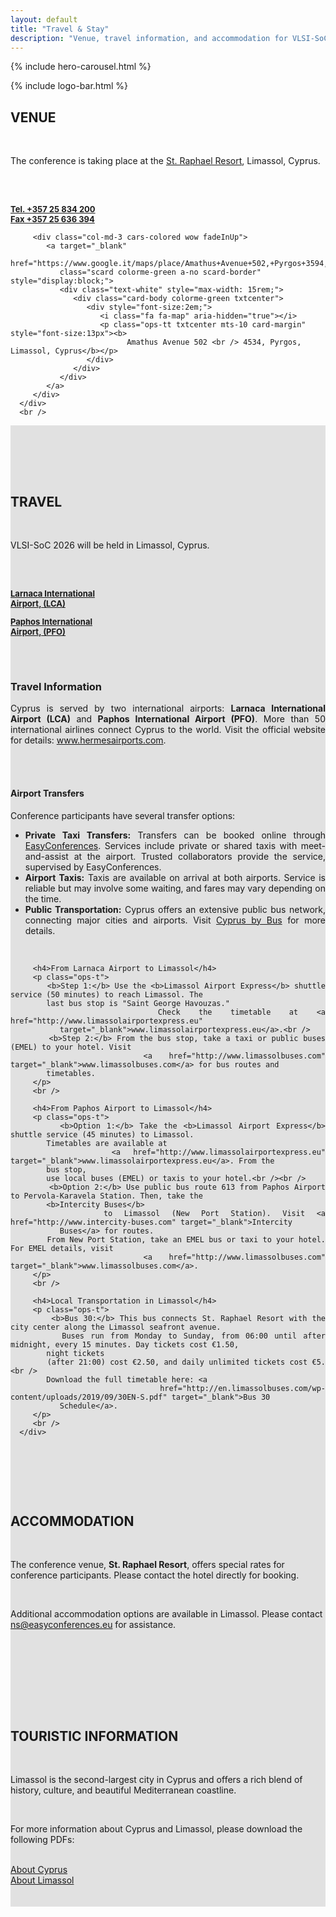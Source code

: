 ```yaml
---
layout: default
title: "Travel & Stay"
description: "Venue, travel information, and accommodation for VLSI-SoC 2026"
---
```


{% include hero-carousel.html %}

<!-- QUICK LOGO -->
{% include logo-bar.html %}
<!-- END QUICK LOGO -->

<!-- MAIN CONTENT -->
<div class="container" id="venue">
   <div class="justify-content-center txtcenter">
      <h2 class="ops-tt txtcenter mts-10">VENUE</h2>
      <br />
      <p class="ops-t txtcenter same-line"> The conference is taking place at the <a style="a-no ops-t" target="_blank"
            href="https://www.straphael.com/">St. Raphael Resort</a>, Limassol, Cyprus.</p>
      <br /><br />
      <div class="row col-md-12 justify-content-center">
         <div class="col-md-3 cars-colored wow fadeInUp">
            <a href="tel:+35725834200" class=" scard colorme-azure a-no scard-border" style="display:block;">
               <div class="text-white" style="max-width: 15rem;">
                  <div class="card-body colorme-azure txtcenter">
                     <div style="font-size:2em;">
                        <i class="fa fa-phone" aria-hidden="true"></i>
                        <p class="ops-tt txtcenter mts-10 card-margin" style="font-size:13px"><b>Tel. +357 25 834 200
                              <br />Fax +357 25 636 394</b></p>
                     </div>
                  </div>
               </div>
            </a>
         </div>

         <div class="col-md-3 cars-colored wow fadeInUp">
            <a target="_blank"
               href="https://www.google.it/maps/place/Amathus+Avenue+502,+Pyrgos+3594,+Cyprus/@34.7107187,33.1643998,17z/data=!3m1!4b1!4m6!3m5!1s0x14e0cbd5111f5a93:0x7b17cdaed7230d46!8m2!3d34.7107187!4d33.1669747!16s%2Fg%2F11m_jp30lg"
               class="scard colorme-green a-no scard-border" style="display:block;">
               <div class="text-white" style="max-width: 15rem;">
                  <div class="card-body colorme-green txtcenter">
                     <div style="font-size:2em;">
                        <i class="fa fa-map" aria-hidden="true"></i>
                        <p class="ops-tt txtcenter mts-10 card-margin" style="font-size:13px"><b>
                              Amathus Avenue 502 <br /> 4534, Pyrgos, Limassol, Cyprus</b></p>
                     </div>
                  </div>
               </div>
            </a>
         </div>
      </div>
      <br />
   </div>
</div>

<div class="bxshadow-top" style="background-color:#e1e1e1" id="travel">
   <div class="container" style="padding-top:80px">
      <div class="justify-content-center txtcenter">
         <h2 class="ops-tt txtcenter">TRAVEL</h2>
         <br />
         <p class="ops-t txtcenter same-line">VLSI-SoC 2026 will be held in Limassol, Cyprus.</p>
         <br /> <br />
         <div class="row col-md-12 justify-content-center">
            <div class="col-md-3 cars-colored wow fadeInUp">
               <a target="_blank"
                  href="https://www.google.com/maps/place/Larnaka+International+Airport/@34.8714923,33.6050985,17z"
                  class="scard colorme-green a-no scard-border" style="display:block;">
                  <div class="text-white" style="max-width: 15rem;">
                     <div class="card-body colorme-green txtcenter">
                        <div style="font-size:2em;">
                           <i class="fa fa-plane" aria-hidden="true"></i>
                           <p class="ops-tt txtcenter mts-10 card-margin" style="font-size:13px"><b>
                                 Larnaca International <br /> Airport, (LCA)</b></p>
                        </div>
                     </div>
                  </div>
               </a>
            </div>
            <div class="col-md-3 cars-colored wow fadeInUp">
               <a target="_blank"
                  href="https://www.google.com/maps/place/Pafos+International+Airport/@34.7121804,32.4887171,17z"
                  class="scard colorme-green a-no scard-border" style="display:block;">
                  <div class="text-white" style="max-width: 15rem;">
                     <div class="card-body colorme-green txtcenter">
                        <div style="font-size:2em;">
                           <i class="fa fa-plane" aria-hidden="true"></i>
                           <p class="ops-tt txtcenter mts-10 card-margin" style="font-size:13px"><b>
                                 Paphos International <br /> Airport, (PFO)</b></p>
                        </div>
                     </div>
                  </div>
               </a>
            </div>
         </div>
      </div>
      <br /><br />
      <div class="col-md-12 cars-colored wow fadeInUp" style="text-align:justify">
         <h3>Travel Information</h3>
         <p class="ops-t same-line">
            Cyprus is served by two international airports: <b>Larnaca International Airport (LCA)</b> and
            <b>Paphos International Airport (PFO)</b>. More than 50 international airlines connect Cyprus to the world.
            Visit the official website for details: <a href="https://www.hermesairports.com"
               target="_blank">www.hermesairports.com</a>.
         </p>
         <br />
         <br />
         <h4>Airport Transfers</h4>
         <p class="ops-t">
            Conference participants have several transfer options:
         <ul>
            <li>
               <b>Private Taxi Transfers:</b> Transfers can be booked online through
               <a href="https://www.easyconferences.org" target="_blank">EasyConferences</a>. Services include private
               or shared taxis with
               meet-and-assist at the airport. Trusted collaborators provide the service, supervised by
               EasyConferences.
            </li>
            <li>
               <b>Airport Taxis:</b> Taxis are available on arrival at both airports. Service is reliable but may
               involve some waiting,
               and fares may vary depending on the time.
            </li>
            <li>
               <b>Public Transportation:</b> Cyprus offers an extensive public bus network, connecting major cities and
               airports.
               Visit <a href="https://www.cyprusbybus.com" target="_blank">Cyprus by Bus</a> for more details.
            </li>
         </ul>
         </p>
         <br />

         <h4>From Larnaca Airport to Limassol</h4>
         <p class="ops-t">
            <b>Step 1:</b> Use the <b>Limassol Airport Express</b> shuttle service (50 minutes) to reach Limassol. The
            last bus stop is "Saint George Havouzas."
            Check the timetable at <a href="http://www.limassolairportexpress.eu"
               target="_blank">www.limassolairportexpress.eu</a>.<br />
            <b>Step 2:</b> From the bus stop, take a taxi or public buses (EMEL) to your hotel. Visit
            <a href="http://www.limassolbuses.com" target="_blank">www.limassolbuses.com</a> for bus routes and
            timetables.
         </p>
         <br />

         <h4>From Paphos Airport to Limassol</h4>
         <p class="ops-t">
            <b>Option 1:</b> Take the <b>Limassol Airport Express</b> shuttle service (45 minutes) to Limassol.
            Timetables are available at
            <a href="http://www.limassolairportexpress.eu" target="_blank">www.limassolairportexpress.eu</a>. From the
            bus stop,
            use local buses (EMEL) or taxis to your hotel.<br /><br />
            <b>Option 2:</b> Use public bus route 613 from Paphos Airport to Pervola-Karavela Station. Then, take the
            <b>Intercity Buses</b>
            to Limassol (New Port Station). Visit <a href="http://www.intercity-buses.com" target="_blank">Intercity
               Buses</a> for routes.
            From New Port Station, take an EMEL bus or taxi to your hotel. For EMEL details, visit
            <a href="http://www.limassolbuses.com" target="_blank">www.limassolbuses.com</a>.
         </p>
         <br />

         <h4>Local Transportation in Limassol</h4>
         <p class="ops-t">
            <b>Bus 30:</b> This bus connects St. Raphael Resort with the city center along the Limassol seafront avenue.
            Buses run from Monday to Sunday, from 06:00 until after midnight, every 15 minutes. Day tickets cost €1.50,
            night tickets
            (after 21:00) cost €2.50, and daily unlimited tickets cost €5.<br />
            Download the full timetable here: <a
               href="http://en.limassolbuses.com/wp-content/uploads/2019/09/30EN-S.pdf" target="_blank">Bus 30
               Schedule</a>.
         </p>
         <br />
      </div>
   </div>
</div>

<div class="bxshadow-top" id="accomodation">
   <div class="container" style="padding-top:80px">
      <div class="justify-content-center txtcenter">
         <h2 class="ops-tt txtcenter">ACCOMMODATION</h2>
         <br />
         <p class="ops-t txtcenter">The conference venue, <b>St. Raphael Resort</b>, offers special rates for
            conference participants. Please contact the hotel directly for booking.</p>
         <br />
         <p class="ops-t txtcenter">Additional accommodation options are available in Limassol. Please contact <a
               href="mailto:ns@easyconferences.eu">ns@easyconferences.eu</a> for assistance.</p>
         <br /><br />
      </div>
   </div>
</div>

<div class="bxshadow-top" style="background-color:#e1e1e1" id="tinfo">
   <div class="container" style="padding-top:80px">
      <div class="justify-content-center txtcenter">
         <h2 class="ops-tt txtcenter">TOURISTIC INFORMATION</h2>
         <br />
         <p class="ops-t txtcenter">Limassol is the second-largest city in Cyprus and offers a rich blend of history,
            culture, and beautiful Mediterranean coastline.</p>
         <br />
         <p class="ops-t txtcenter">For more information about Cyprus and Limassol, please download the following PDFs:
         </p>
         <br />
         <div class="row justify-content-center">
            <div class="col-md-4">
               <a href="{{ '/docs/About Cyprus.pdf' | relative_url }}" target="_blank" class="btn btn-primary">About
                  Cyprus <i class="fa fa-download" aria-hidden="true"></i></a>
            </div>
            <div class="col-md-4">
               <a href="{{ '/docs/About Limassol.pdf' | relative_url }}" target="_blank" class="btn btn-primary">About
                  Limassol <i class="fa fa-download" aria-hidden="true"></i></a>
            </div>
         </div>
         <br /><br />
      </div>
   </div>
</div>
